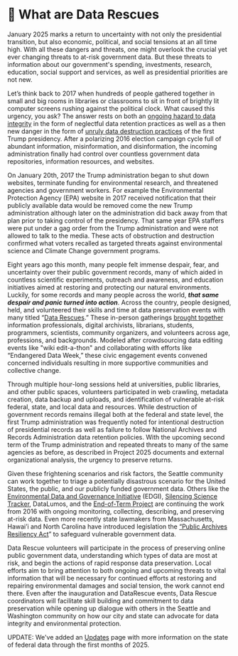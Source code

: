 # 🧐 What are Data Rescues

January 2025 marks a return to uncertainty with not only the presidential transition, but also economic, political, and social tensions at an all time high. With all these dangers and threats, one might overlook the crucial yet ever changing threats to at-risk government data. But these threats to information about our government's spending, investments, research, education, social support and services, as well as presidential priorities are not new. &#x20;

Let’s think back to 2017 when hundreds of people gathered together in small and big rooms in libraries or classrooms to sit in front of brightly lit computer screens rushing against the political clock. What caused this urgency, you ask? The answer rests on both an [ongoing hazard to data integrity](https://www.politico.com/agenda/story/2017/07/25/what-happened-trump-war-data-000481/) in the form of neglectful data retention practices as well as a then new danger in the form of [unruly data destruction practices](https://www.nytimes.com/2017/03/06/science/donald-trump-data-rescue-science.html?smprod=nytcore-iphone\&smid=nytcore-iphone-share) of the first Trump presidency. After a polarizing 2016 election campaign cycle full of abundant information, misinformation, and disinformation, the incoming administration finally had control over countless government data repositories, information resources, and websites.&#x20;

On January 20th, 2017 the Trump administration began to shut down websites, terminate funding for environmental research, and threatened agencies and government workers. For example the Environmental Protection Agency (EPA) website in 2017 received notification that their publicly available data would be removed come the new Trump administration although later on the administration did back away from that plan prior to taking control of the presidency. That same year EPA staffers were put under a gag order from the Trump administration and were not allowed to talk to the media. These acts of obstruction and destruction confirmed what voters recalled as targeted threats against environmental science and Climate Change government programs.&#x20;

Eight years ago this month, many people felt immense despair, fear, and uncertainty over their public government records, many of which aided in countless scientific experiments, outreach and awareness, and education initiatives aimed at restoring and protecting our natural environments. Luckily, for some records and many people across the world, _**that same despair and panic turned into action**_. Across the country, people designed, held, and volunteered their skills and time at data preservation events with many titled “[Data Rescues](https://sunlightfoundation.com/2017/02/06/how-data-refuge-works-and-how-you-can-help-save-federal-open-data/).” These in-person gatherings [brought together](https://www.inthelibrarywiththeleadpipe.org/2018/information-preservation/) information professionals, digital archivists, librarians, students, programmers, scientists, community organizers, and volunteers across age, professions, and backgrounds. Modeled after crowdsourcing data editing events like "wiki edit-a-thon" and collaborating with efforts like “Endangered Data Week,” these civic engagement events convened concerned individuals resulting in more supportive communities and collective change.&#x20;

Through multiple hour-long sessions held at universities, public libraries, and other public spaces, volunteers participated in web crawling, metadata creation, data backup and uploads, and identification of vulnerable at-risk federal, state, and local data and resources. While destruction of government records remains illegal both at the federal and state level, the first Trump administration was frequently noted for intentional destruction of presidential records as well as failure to follow National Archives and Records Administration data retention policies. With the upcoming second term of the Trump administration and repeated threats to many of the same agencies as before, as described in Project 2025 documents and external organizational analysis, the urgency to preserve returns.

Given these frightening scenarios and risk factors, the Seattle community can work together to triage a potentially disastrous scenario for the United States, the public, and our publicly funded government data. Others like the [Environmental Data and Governance Initiative](https://envirodatagov.org/) (EDGI), [Silencing Science Tracker](https://climate.law.columbia.edu/Silencing-Science-Tracker), DataLumos, and the [End-of-Term Project](https://eotarchive.org/) are continuing the work from 2016 with ongoing monitoring, collecting, describing, and preserving at-risk data. Even more recently state lawmakers from Massachusetts, Hawai’i and North Carolina have introduced legislation the [“Public Archives Resiliency Act](https://www.markey.senate.gov/news/press-releases/sens-markey-hirono-and-rep-adams-introduce-legislation-to-promote-conservation-and-preservation-of-government-and-historic-records)” to safeguard vulnerable government data.&#x20;

Data Rescue volunteers will participate in the process of preserving online public government data, understanding which types of data are most at risk, and begin the actions of rapid response data preservation. Local efforts aim to bring attention to both ongoing and upcoming threats to vital information that will be necessary for continued efforts at restoring and repairing environmental damages and social tension, the work cannot end there. Even after the inauguration and DataRescue events, Data Rescue coordinators will facilitate skill building and commitment to data preservation while opening up dialogue with others in the Seattle and Washington community on how our city and state can advocate for data integrity and environmental protection.

UPDATE: We've added an [Updates](resources-and-tools/updates.md) page with more information on the state of federal data through the first months of 2025.


